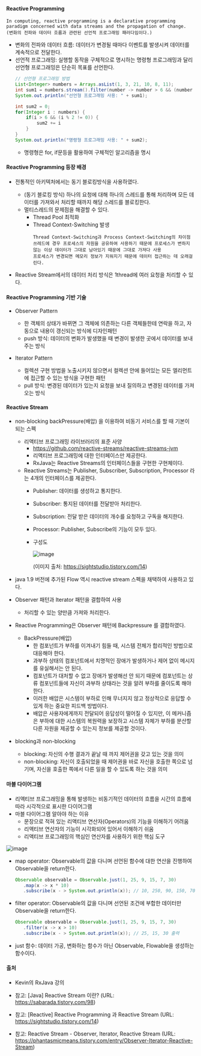 #### Reactive Programming

```
In computing, reactive programming is a declarative programming
paradigm concerned with data streams and the propagation of change.
(변화의 전파와 데이터 흐름과 관련된 선언적 프로그래밍 패러다임이다.)
```
- 변화의 전파와 데이터 흐름: 데이터가 변경될 때마다 이벤트를 발생시켜 데이터를 계속적으로 전달한다.
- 선언적 프로그래밍: 실행할 동작을 구체적으로 명시하는 명령형 프로그래밍과 달리 선언형 프로그래밍은 단순히 목표를 선언한다.
  ```java
  // 선언형 프로그래밍 방법
  List<Integer> numbers = Arrays.asList(1, 3, 21, 10, 8, 11);
  int sum1 = numbers.stream().filter(number -> number > 6 && (number % 2 != 0)).mapToInt(number -> number).sum();
  System.out.println("선언형 프로그래밍 사용: " + sum1);
  
  int sum2 = 0;
  for(Integer i : numbers) {
      if(i > 6 && (i % 2 != 0)) {
          sum2 += i
      }
  }
  System.out.println("명령형 프로그래밍 사용: " + sum2);
  ```
  - 명령형은 for, if문등을 활용하여 구체적인 알고리즘을 명시

#### Reactive Programming 등장 배경

- 전통적인 아키텍처에서는 동기 블로킹방식을 사용하였다.
  - (동기 블로킹 방식) 하나의 요청에 대해 하나의 스레드를 통해 처리하며 모든 데이터를 가져와서 처리할 때까지 해당 스레드를 블로킹한다.
  - 멀티스레드의 문제점을 해결할 수 있다.
    - Thread Pool 최적화
    - Thread Context-Switching 발생
      ```
      Thread Context-Switching과 Process Context-Switching의 차이점
      쓰레드에 경우 프로세스의 자원을 공유하여 사용하기 때문에 프로세스가 변하지 않는 이상 데이터가 그대로 남아있기 때문에 그대로 가져다 사용
      프로세스가 변경되면 메모리 정보가 지워지기 때문에 데이터 접근하는 데 오래걸린다.
      ```
      
- Reactive Stream에서의 데이터 처리 방식은 1thread에 여러 요청을 처리할 수 있다.

#### Reactive Programming 기반 기술

- Observer Pattern
  - 한 객체의 상태가 바뀌면 그 객체에 의존하는 다른 객체들한테 연락을 하고, 자동으로 내용이 갱신되는 방식에 디자인패턴
  - push 방식: 데이터의 변화가 발생했을 때 변경이 발생한 곳에서 데이터를 보내주는 방식

- Iterator Pattern
  - 컬렉션 구현 방법을 노출시키지 않으면서 컬렉션 안에 들어있는 모든 엘리먼트에 접근할 수 있는 방식을 구현한 패턴
  - pull 방식: 변경된 데이터가 있는지 요청을 보내 질의하고 변경된 데이터를 가져오는 방식

#### Reactive Stream

- non-blocking backPressure(배압) 을 이용하여 비동기 서비스를 할 때 기본이 되는 스펙
  - 리액티브 프로그래밍 라이브러리의 표준 사양
    - https://github.com/reactive-streams/reactive-streams-jvm
    - 리액티브 프로그래밍에 대한 인터페이스만 제공한다.
    - RxJava는 Reactive Streams의 인터페이스들을 구현한 구현체이다.
  - Reactive Streams는 Publisher, Subscriber, Subscription, Processor 라는 4개의 인터페이스를 제공한다.
    - Publisher: 데이터를 생성하고 통지한다.
    - Subscriber: 통지된 데이터를 전달받아 처리한다.
    - Subscription: 전달 받은 데이터의 개수를 요청하고 구독을 해지한다.
    - Processor: Publisher, Subscribe의 기능이 모두 있다.
    - 구성도
    
      ![image](https://user-images.githubusercontent.com/42403023/116971008-e55c6480-acf3-11eb-87d8-ef6107f6faa5.png)
      
      (이미지 출처: https://sightstudio.tistory.com/14)    
    
- java 1.9 버전에 추가된 Flow 역시 reactive stream 스펙을 채택하여 사용하고 있다.

- Observer 패턴과 Iterator 패턴을 결합하여 사용
  - 처리할 수 있는 양만큼 가져와 처리한다.

- Reactive Programming은 Observer 패턴에 Backpressure 를 결합하였다.
  - BackPressure(배압)
    - 한 컴포넌트가 부하를 이겨내기 힘들 때, 시스템 전체가 합리적인 방법으로 대응해야 한다. 
    - 과부하 상태의 컴포넌트에서 치명적인 장애가 발생하거나 제어 없이 메시지를 유실해서는 안 된다. 
    - 컴포넌트가 대처할 수 없고 장애가 발생해선 안 되기 때문에 컴포넌트는 상류 컴포넌트들에 자신이 과부하 상태라는 것을 알려 부하를 줄이도록 해야 한다. 
    - 이러한 배압은 시스템이 부하로 인해 무너지지 않고 정상적으로 응답할 수 있게 하는 중요한 피드백 방법이다.
    - 배압은 사용자에게까지 전달되어 응답성이 떨어질 수 있지만, 이 메커니즘은 부하에 대한 시스템의 복원력을 보장하고 시스템 자체가 부하를 분산할 다른 자원을 제공할 수 있는지 정보를 제공할 것이다.

- blocking과 non-blocking
  - blocking: 자신의 수행 결과가 끝날 때 까지 제어권을 갖고 있는 것을 의미
  - non-blocking: 자신이 호출되었을 때 제어권을 바로 자신을 호출한 쪽으로 넘기며, 자신을 호출한 쪽에서 다른 일을 할 수 있도록 하는 것을 의미
   

#### 마블 다이어그램

- 리액티브 프로그래밍을 통해 발생하는 비동기적인 데이터의 흐름을 시간의 흐름에 따라 시각적으로 표시한 다이어그램
- 마블 다이어그램 알아야 하는 이유
  - 문장으로 적혀 있는 리액티브 연산자(Operators)의 기능을 이해하기 어려움
  - 리액티브 연산자의 기능이 시각화되어 있어서 이해하기 쉬움
  - 리액티브 프로그래밍의 핵심인 연산자를 사용하기 위한 핵심 도구

![image](https://user-images.githubusercontent.com/42403023/116775768-b948a580-aa9f-11eb-99c0-8091ea5b5ba5.png)

  - map operator: Observable의 값을 다니며 선언된 함수에 대한 연산을 진행하여 Observable을 return한다.
    ```java
    Observable observable = Observable.just(1, 25, 9, 15, 7, 30)
       .map(x -> x * 10)
       .subscribe(x - > System.out.println(x)); // 10, 250, 90, 150, 70, 300 출력
    ```
  - filter operator: Observable의 값을 다니며 선언된 조건에 부합한 데이터만 Observable을 return한다.
    ```java
    Observable observable = Observable.just(1, 25, 9, 15, 7, 30)
       .filter(x -> x > 10)
       .subscribe(x - > System.out.println(x)); // 25, 15, 30 출력
    ```
  - just 함수: 데이터 가공, 변화하는 함수가 아닌 Observable, Flowable을 생성하는 함수이다.
  
#### 출처

- Kevin의 RxJava 강의

- 참고: \[Java] Reactive Stream 이란? 
  (URL: https://sabarada.tistory.com/98)
  
- 참고: \[Reactive] Reactive Programming 과 Reactive Stream
  (URL: https://sightstudio.tistory.com/14)
  
- 참고: Reactive Stream - Observer, Iterator, Reactive Stream
  (URL: https://phantasmicmeans.tistory.com/entry/Observer-Iterator-Reactive-Stream)
